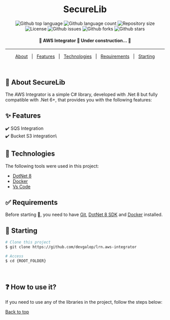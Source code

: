 
<h1 align="center">SecureLib</h1>

<p align="center">
  <img alt="Github top language" src="https://img.shields.io/github/languages/top/devgalop/lrn.aws-integrator?color=4bcab1">
  <img alt="Github language count" src="https://img.shields.io/github/languages/count/devgalop/lrn.aws-integrator?color=34df99">
  <img alt="Repository size" src="https://img.shields.io/github/repo-size/devgalop/lrn.aws-integrator?color=4bcab1">
  <img alt="License" src="https://img.shields.io/github/license/devgalop/lrn.aws-integrator?color=34df99">
  <img alt="Github issues" src="https://img.shields.io/github/issues/devgalop/lrn.aws-integrator?color=f65226" /> 
  <img alt="Github forks" src="https://img.shields.io/github/forks/devgalop/lrn.aws-integrator?color=56BEB8" />
  <img alt="Github stars" src="https://img.shields.io/github/stars/devgalop/lrn.aws-integrator?color=56BEB8" />
</p>

<!-- Status -->

<h4 align="center"> 
	🚧  AWS Integrator 🚀 Under construction...  🚧
</h4> 

<hr>

<p align="center">
  <a href="#dart-about">About</a> &#xa0; | &#xa0; 
  <a href="#sparkles-features">Features</a> &#xa0; | &#xa0;
  <a href="#rocket-technologies">Technologies</a> &#xa0; | &#xa0;
  <a href="#white_check_mark-requirements">Requirements</a> &#xa0; | &#xa0;
  <a href="#checkered_flag-starting">Starting</a>
</p>

<br>

## :dart: About SecureLib

The AWS Integrator is a simple C# library, developed with .Net 8 but fully compatible with .Net 6+, that provides you with the following features: 

## :sparkles: Features

:heavy_check_mark: SQS Integration\
:heavy_check_mark: Bucket S3 integration\

## :rocket: Technologies

The following tools were used in this project:

- [DotNet 8](https://dotnet.microsoft.com/en-us/download/dotnet/8.0)
- [Docker](https://www.docker.com/)
- [Vs Code](https://code.visualstudio.com/download)


## :white_check_mark: Requirements

Before starting :checkered_flag:, you need to have [Git](https://git-scm.com), [DotNet 8 SDK](https://dotnet.microsoft.com/en-us/download/dotnet/8.0) and [Docker](https://www.docker.com/) installed.

## :checkered_flag: Starting

```bash
# Clone this project
$ git clone https://github.com/devgalop/lrn.aws-integrator

# Access
$ cd {ROOT_FOLDER}

```
<br>

## :question: How to use it?

If you need to use any of the libraries in the project, follow the steps below:



<a href="#top">Back to top</a>